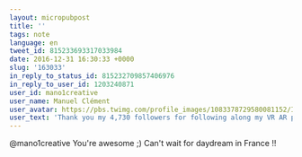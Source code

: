 ```yaml
---
layout: micropubpost
title: ''
tags: note
language: en
tweet_id: 815233693317033984
date: 2016-12-31 16:30:33 +0000
slug: '163033'
in_reply_to_status_id: 815232709857406976
in_reply_to_user_id: 1203240871
user_id: mano1creative
user_name: Manuel Clément
user_avatar: https://pbs.twimg.com/profile_images/1083378729580081152/I0DrVTpu.jpg
user_text: 'Thank you my 4,730 followers for following along my VR AR parenting maker gaming adventure. PM anytime to chat! You ROCK! I feel so blessed<img class="Emoji Emoji--forText" src="https://abs.twimg.com/emoji/v2/72x72/1f603.png" draggable="false" alt="😃" title="Visage souriant avec la bouche ouverte" aria-label="Emoji: Visage souriant avec la bouche ouverte">'
---
```

@mano1creative You're awesome ;) Can't wait for daydream in France !!
